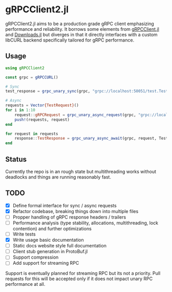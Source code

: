 # gRPCClient2.jl

gRPCClient2.jl aims to be a production grade gRPC client emphasizing performance and reliability. It borrows some elements from [gRPCClient.jl](https://github.com/JuliaComputing/gRPCClient.jl) and [Downloads.jl](https://github.com/JuliaLang/Downloads.jl) but diverges in that it directly interfaces with a custom libCURL backend specifically tailored for gRPC performance.

## Usage

```julia
using gRPCClient2

const grpc = gRPCCURL()

# Sync
test_response = grpc_unary_sync(grpc, "grpc://localhost:50051/test.TestService/TestRPC", TestRequest(1), TestResponse)

# Async
requests = Vector{TestRequest}()
for i in 1:10
    request::gRPCRequest = grpc_unary_async_request(grpc, "grpc://localhost:50051/test.TestService/TestRPC", TestRequest(1))
    push!(requests, request)
end

for request in requests
    response::TestResponse = grpc_unary_async_await(grpc, request, TestResponse)
end
```

## Status

Currently the repo is in an rough state but multithreading works without deadlocks and things are running reasonably fast.

## TODO

- [x] Define formal interface for sync / async requests
- [x] Refactor codebase, breaking things down into multiple files
- [ ] Propper handling of gRPC response headers / trailers
- [ ] Performance analysis (type stability, allocations, multithreading, lock contention) and further optimizations
- [ ] Write tests
- [x] Write usage basic documentation
- [ ] Static docs website style full documentation 
- [ ] Client stub generation in ProtoBuf.jl
- [ ] Support compression
- [ ] Add support for streaming RPC

Support is eventually planned for streaming RPC but its not a priority. Pull requests for this will be accepted only if it does not impact unary RPC performance at all.
